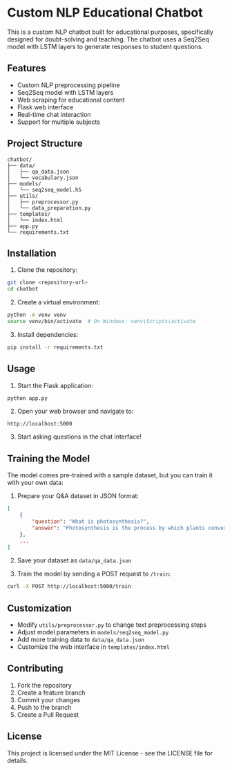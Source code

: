 # Custom NLP Educational Chatbot

This is a custom NLP chatbot built for educational purposes, specifically designed for doubt-solving and teaching. The chatbot uses a Seq2Seq model with LSTM layers to generate responses to student questions.

## Features

- Custom NLP preprocessing pipeline
- Seq2Seq model with LSTM layers
- Web scraping for educational content
- Flask web interface
- Real-time chat interaction
- Support for multiple subjects

## Project Structure

```
chatbot/
├── data/
│   ├── qa_data.json
│   └── vocabulary.json
├── models/
│   └── seq2seq_model.h5
├── utils/
│   ├── preprocessor.py
│   └── data_preparation.py
├── templates/
│   └── index.html
├── app.py
└── requirements.txt
```

## Installation

1. Clone the repository:
```bash
git clone <repository-url>
cd chatbot
```

2. Create a virtual environment:
```bash
python -m venv venv
source venv/bin/activate  # On Windows: venv\Scripts\activate
```

3. Install dependencies:
```bash
pip install -r requirements.txt
```

## Usage

1. Start the Flask application:
```bash
python app.py
```

2. Open your web browser and navigate to:
```
http://localhost:5000
```

3. Start asking questions in the chat interface!

## Training the Model

The model comes pre-trained with a sample dataset, but you can train it with your own data:

1. Prepare your Q&A dataset in JSON format:
```json
[
    {
        "question": "What is photosynthesis?",
        "answer": "Photosynthesis is the process by which plants convert light energy into chemical energy to produce food."
    },
    ...
]
```

2. Save your dataset as `data/qa_data.json`

3. Train the model by sending a POST request to `/train`:
```bash
curl -X POST http://localhost:5000/train
```

## Customization

- Modify `utils/preprocessor.py` to change text preprocessing steps
- Adjust model parameters in `models/seq2seq_model.py`
- Add more training data to `data/qa_data.json`
- Customize the web interface in `templates/index.html`

## Contributing

1. Fork the repository
2. Create a feature branch
3. Commit your changes
4. Push to the branch
5. Create a Pull Request

## License

This project is licensed under the MIT License - see the LICENSE file for details. 